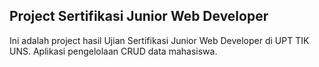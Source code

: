 ## Project Sertifikasi Junior Web Developer

Ini adalah project hasil Ujian Sertifikasi Junior Web Developer di UPT TIK UNS. 
Aplikasi pengelolaan CRUD data mahasiswa.
